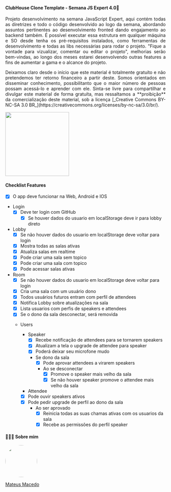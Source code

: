 #### ClubHouse Clone Template - Semana JS Expert 4.0🌟

<p align="justify">
Projeto desenvolvimento na semana JavaScript Expert, aqui contém todas as diretrizes e todo o código desenvolvido ao logo da semana, abordando assuntos pertinentes ao desenvolvimento fronted dando engajamento ao backend também. É possível executar essa estrutura em qualquer máquina e SO desde tenha os pré-requisitos instalados, como ferramentas de desenvolvimento e todas as libs necessárias para rodar o projeto. "Fique a vontade para vizualizar, comentar ou editar o projeto", melhorias serão bem-vindas, ao longo dos meses estarei desenvolvendo outras features a fins de aumentar a gama e o alcance do projeto.
<p>
  
<p align="justify">
Deixamos claro desde o início que este material é totalmente gratuíto e não pretendemos ter retorno financeiro a partir deste. Somos orientados em disseminar conhecimento, possibilitanto que o maior número de pessoas possam acessá-lo e aprender com ele. Sinta-se livre para compartilhar e divulgar este material de forma gratuíta, mas ressaltamos a **proibição** da comercialização deste material, sob a licença [_Creative Commons BY-NC-SA 3.0 BR_](https://creativecommons.org/licenses/by-nc-sa/3.0/br/).
<p>

<img src="https://mirrors.creativecommons.org/presskit/buttons/88x31/png/by-nc-sa.png" alt="" width="200">
  
#### Checklist Features

- [x] O app deve funcionar na Web, Android e IOS
- Login
  - [x] Deve ter login com GitHub
    - [x] Se houver dados do usuario em localStorage deve ir para lobby direto

- Lobby
  - [x] Se não houver dados do usuario em localStorage deve voltar para login
  - [x] Mostra todas as salas ativas
  - [x] Atualiza salas em realtime
  - [x] Pode criar uma sala sem topico
  - [x] Pode criar uma sala com topico
  - [x] Pode acessar salas ativas
- Room
  - [x] Se não houver dados do usuario em localStorage deve voltar para login
  - [x] Cria uma sala com um usuário dono
  - [x] Todos usuários futuros entram com perfil de attendees
  - [x] Notifica Lobby sobre atualizações na sala
  - [x] Lista usuarios com perfis de speakers e attendees
  - [x] Se o dono da sala desconectar, será removida
  - Users

    - Speaker
      - [x] Recebe notificação de attendees para se tornarem speakers
      - [x] Atualizam a tela o upgrade de attendee para speaker
      - [x] Poderá deixar seu microfone mudo
      - Se dono da sala
        - [x] Pode aprovar attendees a virarem speakers
        - Ao se desconectar
          - [x] Promove o speaker mais velho da sala
          - [x] Se não houver speaker promove o attendee mais velho da sala
     - Attendee
      - [x] Pode ouvir speakers ativos
      - [x] Pode pedir upgrade de perfil ao dono da sala
        - Ao ser aprovado
          - [x] Reinicia todas as suas chamas ativas com os usuarios da sala
          - [x] Recebe as permissões do perfil speaker
          
#### 👨🏻‍🚀 Sobre mim
<a href="https://www.linkedin.com/in/mateus-macedo-937a32163/">
 <img style="border-radius:50%" width="100px; "src="https://avatars.githubusercontent.com/u/63172367?s=460&u=11fd26ea8a7f5663d7707d7ef254e4f8bfca1b05&v=4"/>
 <p>Mateus Macedo</p>
</a>
